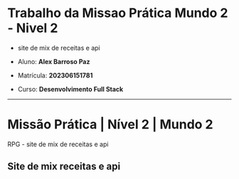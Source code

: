 # Trabalho da Missao Prática Mundo 2 - Nivel 2
- site de mix de receitas e api

- Aluno: **Alex Barroso Paz**
- Matrícula: **202306151781**
- Curso: **Desenvolvimento Full Stack**

---

# Missão Prática | Nível 2 | Mundo 2

RPG - site de mix de receitas e api

## Site de mix receitas e api 
